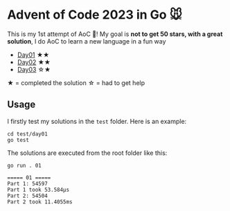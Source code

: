 # Advent of Code 2023 in Go 🐭

This is my 1st attempt of AoC 🎄! My goal is **not to get 50 stars, with a great solution**, I do AoC to learn a new language in a fun way

- [Day01](./day01) ★★
- [Day02](./day02) ★★
- [Day03](./day03) ☆★

★ = completed the solution
☆ = had to get help

## Usage

I firstly test my solutions in the `test` folder. Here is an example:

```shell
cd test/day01 
go test
```

The solutions are executed from the root folder like this:

```shell
go run . 01
```

```
===== 01 =====
Part 1: 54597
Part 1 took 53.584µs
Part 2: 54504
Part 2 took 11.4055ms
```

